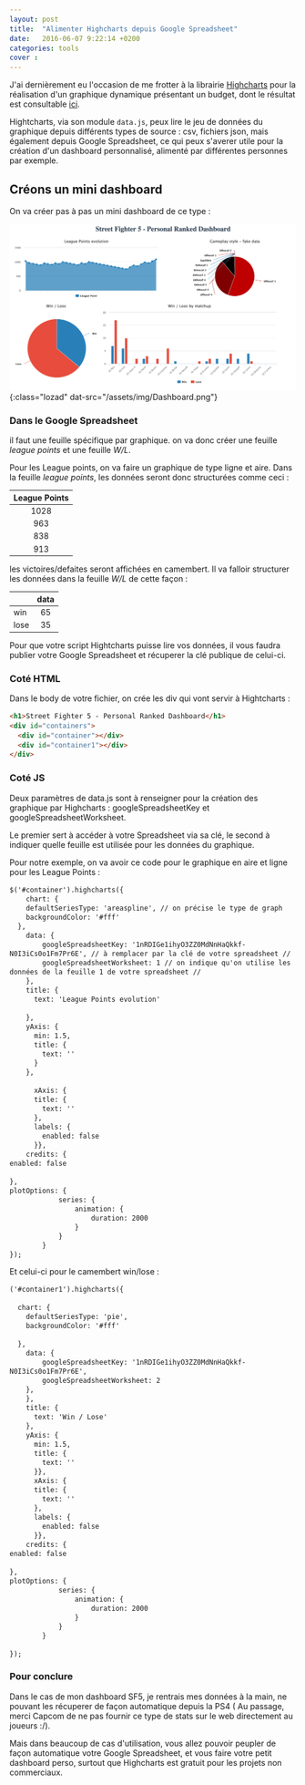 ```yaml
---
layout: post
title:  "Alimenter Highcharts depuis Google Spreadsheet"
date:   2016-06-07 9:22:14 +0200
categories: tools
cover :
---
```


J'ai dernièrement eu l'occasion de me frotter à la librairie [Highcharts][highcharts-url] pour la réalisation d'un graphique dynamique présentant un budget, dont le résultat est consultable [ici][budget-url].

Hightcharts, via son module `data.js`, peux lire le jeu de données du graphique depuis différents types de source : csv, fichiers json, mais également depuis Google Spreadsheet, ce qui peux s'averer utile pour la création d'un dashboard personnalisé, alimenté par différentes personnes par exemple.

## Créons un mini dashboard

On va créer pas à pas un mini dashboard de ce type :

![dashboard SF5][dashboard-img]{:class="lozad" dat-src="/assets/img/Dashboard.png"}


### Dans le Google Spreadsheet

il faut une feuille spécifique par graphique.  on va donc créer une feuille *league points* et une feuille *W/L*.

Pour les League points, on va faire un graphique de type ligne et aire. Dans la feuille *league points*, les données seront donc structurées comme ceci :

|League Points|
|:---:|
|1028|
|963|
|838|
|913|


les victoires/defaites seront affichées en camembert. Il va falloir structurer les données dans la feuille *W/L* de cette façon :

||data|
|---|:---:|
|win|65|
|lose|35|


Pour que votre script Hightcharts puisse lire vos données, il vous faudra publier votre Google Spreadsheet et récuperer la clé publique de celui-ci.

### Coté HTML

Dans le body de votre fichier, on crée les div qui vont servir à Hightcharts :

```html
<h1>Street Fighter 5 - Personal Ranked Dashboard</h1>
<div id="containers">
  <div id="container"></div>
  <div id="container1"></div>
</div>
```

### Coté JS 

Deux paramètres de data.js sont à renseigner pour la création des graphique par Highcharts : googleSpreadsheetKey et googleSpreadsheetWorksheet.

Le premier sert à accéder à votre Spreadsheet via sa clé, le second à indiquer quelle feuille est utilisée pour les données du graphique.

Pour notre exemple, on va avoir ce code pour le graphique en aire et ligne pour les League Points :

```
$('#container').highcharts({
	chart: {
    defaultSeriesType: 'areaspline', // on précise le type de graph
    backgroundColor: '#fff'
  },
    data: {
        googleSpreadsheetKey: '1nRDIGe1ihyO3ZZ0MdNnHaQkkf-N0I3iCs0o1Fm7Pr6E', // à remplacer par la clé de votre spreadsheet //
        googleSpreadsheetWorksheet: 1 // on indique qu'on utilise les données de la feuille 1 de votre spreadsheet //
    },
    title: {
      text: 'League Points evolution'

    },
    yAxis: {
      min: 1.5,
      title: {
        text: ''
      }
    },

      xAxis: {
      title: {
        text: ''
      },
      labels: {
        enabled: false
      }},
    credits: {
enabled: false

},
plotOptions: {
            series: {
                animation: {
                    duration: 2000
                }
            }
        }
});
```
Et celui-ci pour le camembert win/lose :

```
('#container1').highcharts({
   
  chart: {
    defaultSeriesType: 'pie',
    backgroundColor: '#fff'

  },
    data: {
        googleSpreadsheetKey: '1nRDIGe1ihyO3ZZ0MdNnHaQkkf-N0I3iCs0o1Fm7Pr6E',
        googleSpreadsheetWorksheet: 2 
    },
    },
    title: {
      text: 'Win / Lose'
    },
    yAxis: {
      min: 1.5,
      title: {
        text: ''
      }},
      xAxis: {
      title: {
        text: ''
      },
      labels: {
        enabled: false
      }},
    credits: {
enabled: false

},
plotOptions: {
            series: {
                animation: {
                    duration: 2000
                }
            }
        }

});
```

### Pour conclure 

Dans le cas de mon dashboard SF5, je rentrais mes données à la main, ne pouvant les récuperer de façon automatique depuis la PS4 ( Au passage, merci Capcom de ne pas fournir ce type de stats sur le web directement au joueurs :/).

Mais dans beaucoup de cas d'utilisation, vous allez pouvoir peupler de façon automatique votre Google Spreadsheet, et vous faire votre petit dashboard perso, surtout que Highcharts est gratuit pour les projets non commerciaux.

[budget-url]: http://www.culturecommunication.gouv.fr/Budget-2016
[highcharts-url]: http://www.highcharts.com/products/highcharts
[dashboard-img]: /assets/img/Dashboard.png
